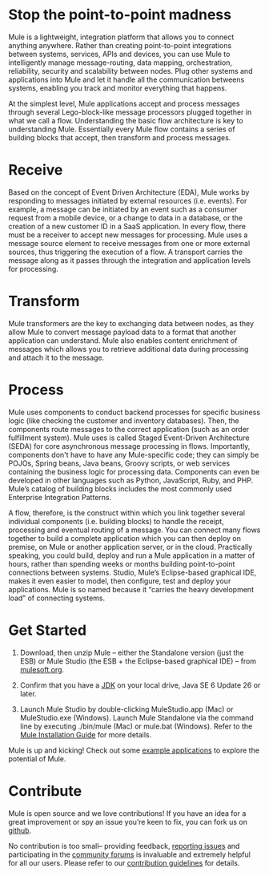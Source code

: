 Stop the point-to-point madness
===============================
Mule is a lightweight, integration platform that allows you to connect anything anywhere. Rather than creating point-to-point integrations between systems, services, APIs and devices, you can use Mule to intelligently manage message-routing, data mapping, orchestration, reliability, security and scalability between nodes. Plug other systems and applications into Mule and let it handle all the communication betweens systems, enabling you track and monitor everything that happens.

At the simplest level, Mule applications accept and process messages through several Lego-block-like message processors plugged together in what we call a flow. Understanding the basic flow architecture is key to understanding Mule. Essentially every Mule flow contains a series of building blocks that accept, then transform and process messages.

Receive
=======
Based on the concept of Event Driven Architecture (EDA), Mule works by responding to messages initiated by external resources (i.e. events). For example, a message can be initiated by an event such as a consumer request from a mobile device, or a change to data in a database, or the creation of a new customer ID in a SaaS application.
In every flow, there must be a receiver to accept new messages for processing. Mule uses a message source element to receive messages from one or more external sources, thus triggering the execution of a flow. A transport carries the message along as it passes through the integration and application levels for processing.

Transform
=========
Mule transformers are the key to exchanging data between nodes, as they allow Mule to convert message payload data to a format that another application can understand. Mule also enables content enrichment of messages which allows you to retrieve additional data during processing and attach it to the message.

Process
=======
Mule uses components to conduct backend processes for specific business logic (like checking the customer and inventory databases). Then, the components route messages to the correct application (such as an order fulfillment system). Mule uses is called Staged Event-Driven Architecture (SEDA) for core asynchronous message processing in flows. Importantly, components don't have to have any Mule-specific code; they can simply be POJOs, Spring beans, Java beans, Groovy scripts, or web services containing the business logic for processing data. Components can even be developed in other languages such as Python, JavaScript, Ruby, and PHP. Mule’s catalog of building blocks includes the most commonly used Enterprise Integration Patterns.

A flow, therefore, is the construct within which you link together several individual components (i.e. building blocks) to handle the receipt, processing and eventual routing of a message. You can connect many flows together to build a complete application which you can then deploy on premise, on Mule or another application server, or in the cloud. Practically speaking, you could build, deploy and run a Mule application in a matter of hours, rather than spending weeks or months building point-to-point connections between systems. Studio, Mule’s Eclipse-based graphical IDE, makes it even easier to model, then configure, test and deploy your applications. Mule is so named because it “carries the heavy development load” of connecting systems.

Get Started
===========

1. Download, then unzip Mule – either the Standalone version (just the ESB) or Mule Studio (the ESB + the Eclipse-based graphical IDE) – from [mulesoft.org](http://www.mulesoft.org).

1. Confirm that you have a [JDK](http://www.oracle.com/technetwork/java/javase/downloads/index.html) on your local drive, Java SE 6 Update 26 or later.

1. Launch Mule Studio by double-clicking MuleStudio.app (Mac) or MuleStudio.exe (Windows).
    Launch Mule Standalone via the command line by executing ./bin/mule (Mac) or mule.bat (Windows).
    Refer to the [Mule Installation Guide](http://www.mulesoft.org/documentation/display/current/Downloading+and+Launching+Mule+ESB) for more details.

Mule is up and kicking! Check out some [example applications](http://www.mulesoft.org/documentation/display/current/Mule+Examples) to explore the potential of Mule.


Contribute
==========
Mule is open source and we love contributions! If you have an idea for a great improvement or spy an issue you’re keen to fix, you can fork us on [github](https://github.com/mulesoft/mule).

No contribution is too small– providing feedback, [reporting issues](http://www.mulesoft.org/jira/browse/MULE) and participating in the [community forums](http://forum.mulesoft.org/mulesoft) is invaluable and extremely helpful for all our users. Please refer to our [contribution guidelines](http://www.mulesoft.org/documentation/display/current/Mule+Contributors+Guide) for details.




